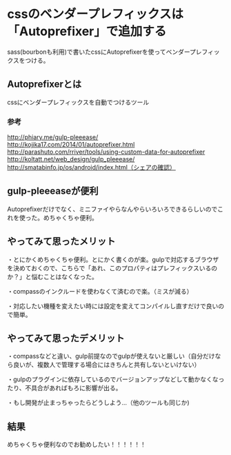 # cssのベンダープレフィックスは「Autoprefixer」で追加する
sass(bourbonも利用)で書いたcssにAutoprefixerを使ってベンダープレフィックスをつける。


## Autoprefixerとは
cssにベンダープレフィックスを自動でつけるツール

### 参考
http://phiary.me/gulp-pleeease/
http://kojika17.com/2014/01/autoprefixer.html
http://parashuto.com/rriver/tools/using-custom-data-for-autoprefixer
http://koltatt.net/web_design/gulp_pleeease/
http://smatabinfo.jp/os/android/index.html（シェアの確認）

## gulp-pleeeaseが便利
Autoprefixerだけでなく、ミニファイやらなんやらいろいろできるらしいのでこれを使った。めちゃくちゃ便利。

## やってみて思ったメリット
・とにかくめちゃくちゃ便利。とにかく書くのが楽。gulpで対応するブラウザを決めておくので、こちらで「あれ、このプロパティはプレフィックスいるのか？」と悩むことはなくなった。

・compassのインクルードを使わなくて済むので楽。（ミスが減る）

・対応したい機種を変えたい時には設定を変えてコンパイルし直すだけで良いので簡単。


## やってみて思ったデメリット
・compassなどと違い、gulp前提なのでgulpが使えないと厳しい（自分だけなら良いが、複数人で管理する場合にはきちんと共有しないといけない）

・gulpのプラグインに依存しているのでバージョンアップなどして動かなくなったり、不具合があればもろに影響が出る。

・もし開発が止まっちゃったらどうしよう...（他のツールも同じか)


## 結果
めちゃくちゃ便利なのでお勧めしたい！！！！！！
